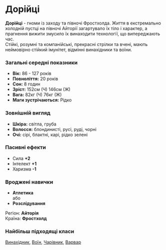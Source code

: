 # Дорійці

**Дорійці** - гноми із заходу та півночі Фростхолда. Життя в екстремально холодній пустці на півночі Айторії загартувало їх тіло і характер, а прагнення вижити змусило їх винаходити технології, що випереджають час.<br />
Стійкі, розумні та компанійські, прекрасні стрілки та вчені, мають неймовірно стійкий імунітет, відмінні винахідники та воїни.

### Загальні середні показники
  - **Вік:** 86 - 127 років
  - **Повноліття:** 20 років
  - **Сон:** 8 годин
  - **Зріст:** 152см (Ч) 146см (Ж)
  - **Вага:** 82кг (Ч) 76кг (Ж)
  - **Маги зустрічаються:** Рідко

### Зовнішній вигляд
  - **Шкіра:** світла, груба
  - **Волосся:** блондинисті, русі, руді, чорні
  - **Очі:** сірі, блактні, карі, рідко зелені

### Пасивні ефекти
  - Сила **+2**
  - Інтелект **+1**
  - Харизма **-1**

### Вроджені навички
  - **Атлетика**
  <br />або
  - **Розслідування**

Регіон: **Айторія**<br />
Країна: **Фростхолд**

### Найбільш підходящі класи

[Винахідник](/docs/classes/artificier), [Воїн](/docs/classes/warrior), [Чарівник](/docs/classes/wizard), [Варвар](/docs/classes/barbarian)